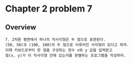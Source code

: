 # Chapter 2 problem 7

## Overview

```$xslt
7. 2차원 평면에서 하나의 직사각형은 두 점으로 표현된다.
(50, 50)과 (100, 100)의 두 점으로 이루어진 사각형이 있다고 하자.
이때 키보드로부터 한 점을 구성하는 정수 x와 y 값을 입력받고
점(x, y)가 이 직사각형 안에 있는지를 판별하는 프로그램을 작성하라.
```